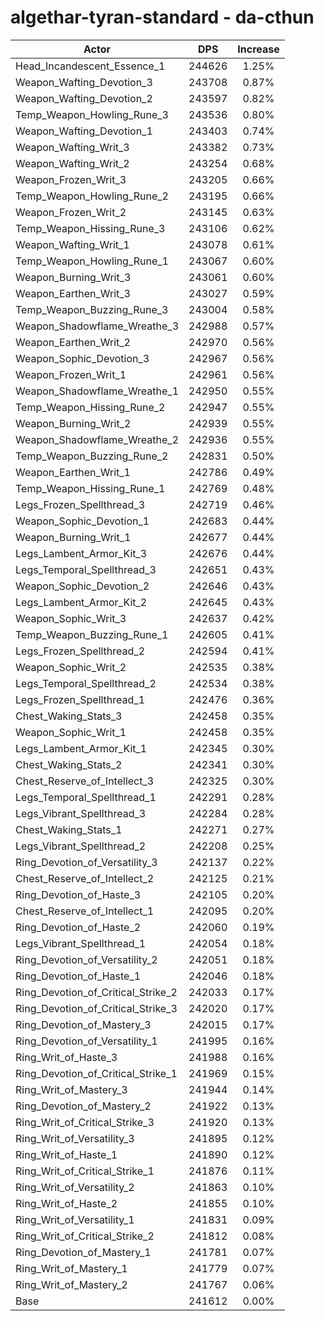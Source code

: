 # algethar-tyran-standard - da-cthun
| Actor | DPS | Increase |
|---|:---:|:---:|
|Head_Incandescent_Essence_1|244626|1.25%|
|Weapon_Wafting_Devotion_3|243708|0.87%|
|Weapon_Wafting_Devotion_2|243597|0.82%|
|Temp_Weapon_Howling_Rune_3|243536|0.80%|
|Weapon_Wafting_Devotion_1|243403|0.74%|
|Weapon_Wafting_Writ_3|243382|0.73%|
|Weapon_Wafting_Writ_2|243254|0.68%|
|Weapon_Frozen_Writ_3|243205|0.66%|
|Temp_Weapon_Howling_Rune_2|243195|0.66%|
|Weapon_Frozen_Writ_2|243145|0.63%|
|Temp_Weapon_Hissing_Rune_3|243106|0.62%|
|Weapon_Wafting_Writ_1|243078|0.61%|
|Temp_Weapon_Howling_Rune_1|243067|0.60%|
|Weapon_Burning_Writ_3|243061|0.60%|
|Weapon_Earthen_Writ_3|243027|0.59%|
|Temp_Weapon_Buzzing_Rune_3|243004|0.58%|
|Weapon_Shadowflame_Wreathe_3|242988|0.57%|
|Weapon_Earthen_Writ_2|242970|0.56%|
|Weapon_Sophic_Devotion_3|242967|0.56%|
|Weapon_Frozen_Writ_1|242961|0.56%|
|Weapon_Shadowflame_Wreathe_1|242950|0.55%|
|Temp_Weapon_Hissing_Rune_2|242947|0.55%|
|Weapon_Burning_Writ_2|242939|0.55%|
|Weapon_Shadowflame_Wreathe_2|242936|0.55%|
|Temp_Weapon_Buzzing_Rune_2|242831|0.50%|
|Weapon_Earthen_Writ_1|242786|0.49%|
|Temp_Weapon_Hissing_Rune_1|242769|0.48%|
|Legs_Frozen_Spellthread_3|242719|0.46%|
|Weapon_Sophic_Devotion_1|242683|0.44%|
|Weapon_Burning_Writ_1|242677|0.44%|
|Legs_Lambent_Armor_Kit_3|242676|0.44%|
|Legs_Temporal_Spellthread_3|242651|0.43%|
|Weapon_Sophic_Devotion_2|242646|0.43%|
|Legs_Lambent_Armor_Kit_2|242645|0.43%|
|Weapon_Sophic_Writ_3|242637|0.42%|
|Temp_Weapon_Buzzing_Rune_1|242605|0.41%|
|Legs_Frozen_Spellthread_2|242594|0.41%|
|Weapon_Sophic_Writ_2|242535|0.38%|
|Legs_Temporal_Spellthread_2|242534|0.38%|
|Legs_Frozen_Spellthread_1|242476|0.36%|
|Chest_Waking_Stats_3|242458|0.35%|
|Weapon_Sophic_Writ_1|242458|0.35%|
|Legs_Lambent_Armor_Kit_1|242345|0.30%|
|Chest_Waking_Stats_2|242341|0.30%|
|Chest_Reserve_of_Intellect_3|242325|0.30%|
|Legs_Temporal_Spellthread_1|242291|0.28%|
|Legs_Vibrant_Spellthread_3|242284|0.28%|
|Chest_Waking_Stats_1|242271|0.27%|
|Legs_Vibrant_Spellthread_2|242208|0.25%|
|Ring_Devotion_of_Versatility_3|242137|0.22%|
|Chest_Reserve_of_Intellect_2|242125|0.21%|
|Ring_Devotion_of_Haste_3|242105|0.20%|
|Chest_Reserve_of_Intellect_1|242095|0.20%|
|Ring_Devotion_of_Haste_2|242060|0.19%|
|Legs_Vibrant_Spellthread_1|242054|0.18%|
|Ring_Devotion_of_Versatility_2|242051|0.18%|
|Ring_Devotion_of_Haste_1|242046|0.18%|
|Ring_Devotion_of_Critical_Strike_2|242033|0.17%|
|Ring_Devotion_of_Critical_Strike_3|242020|0.17%|
|Ring_Devotion_of_Mastery_3|242015|0.17%|
|Ring_Devotion_of_Versatility_1|241995|0.16%|
|Ring_Writ_of_Haste_3|241988|0.16%|
|Ring_Devotion_of_Critical_Strike_1|241969|0.15%|
|Ring_Writ_of_Mastery_3|241944|0.14%|
|Ring_Devotion_of_Mastery_2|241922|0.13%|
|Ring_Writ_of_Critical_Strike_3|241920|0.13%|
|Ring_Writ_of_Versatility_3|241895|0.12%|
|Ring_Writ_of_Haste_1|241890|0.12%|
|Ring_Writ_of_Critical_Strike_1|241876|0.11%|
|Ring_Writ_of_Versatility_2|241863|0.10%|
|Ring_Writ_of_Haste_2|241855|0.10%|
|Ring_Writ_of_Versatility_1|241831|0.09%|
|Ring_Writ_of_Critical_Strike_2|241812|0.08%|
|Ring_Devotion_of_Mastery_1|241781|0.07%|
|Ring_Writ_of_Mastery_1|241779|0.07%|
|Ring_Writ_of_Mastery_2|241767|0.06%|
|Base|241612|0.00%|

